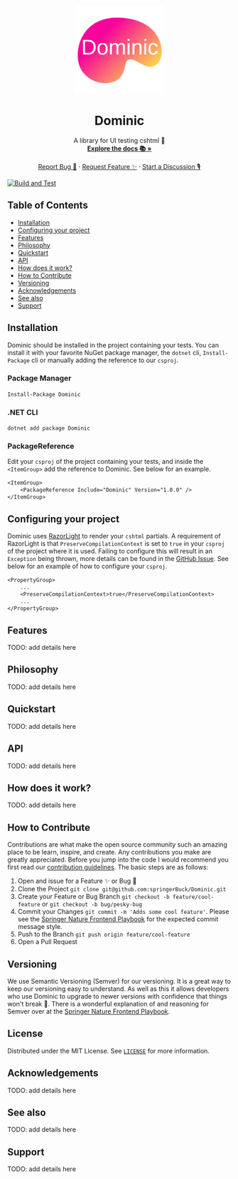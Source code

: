 <p align="center">
  <a href="https://github.com/springerBuck/Dominic">
    <img src="images/logo.png" alt="Dominic Logo" height="200" width="200">
  </a>

  <h1 align="center">Dominic</h1>

  <p align="center">
    A library for UI testing cshtml 🧪
    <br />
    <a href="https://github.com/springerBuck/Dominic"><strong>Explore the docs 📚 »</strong></a>
    <br />
    <br />
    <a href="https://github.com/springerBuck/Dominic/issues">Report Bug 🐛</a>
    ·
    <a href="https://github.com/springerBuck/Dominic/issues">Request Feature ✨</a>
    ·
    <a href="https://github.com/springerBuck/Dominic/discussions">Start a Discussion 🎙</a>
  </p>
</p>

[![Build and Test](https://github.com/springerBuck/Dominic/actions/workflows/build-and-test.yml/badge.svg)](https://github.com/springerBuck/Dominic/actions/workflows/build-and-test.yml)

## Table of Contents
 - [Installation](#installation)
 - [Configuring your project](#configuring-your-project)
 - [Features](#features)
 - [Philosophy](#philosophy)
 - [Quickstart](#quickstart)
 - [API](#api)
 - [How does it work?](#how-does-it-work?)
 - [How to Contribute](#how-to-Contribute)
 - [Versioning](#versioning)
 - [Acknowledgements](#acknowledgements)
 - [See also](#see-also)
 - [Support](#support)

## Installation
Dominic should be installed in the project containing your tests. You can install it with your favorite NuGet package manager, the `dotnet` cli, `Install-Package` cli or manually adding the reference to our `csproj`.

### Package Manager
`Install-Package Dominic`
### .NET CLI
`dotnet add package Dominic`
### PackageReference
Edit your `csproj` of the project containing your tests, and inside the `<ItemGroup>` add the reference to Dominic. See below for an example.

```
<ItemGroup>
    <PackageReference Include="Dominic" Version="1.0.0" />
</ItemGroup>
```

## Configuring your project
Dominic uses [RazorLight](https://github.com/toddams/RazorLight) to render your `cshtml` partials. A requirement of RazorLight is that `PreserveCompilationContext` is set to `true` in your `csproj` of the project where it is used. Failing to configure this will result in an `Exception` being thrown, more details can be found in the [GitHub Issue](https://github.com/toddams/RazorLight/issues/127). See below for an example of how to configure your `csproj`.

```
<PropertyGroup>
    ...
    <PreserveCompilationContext>true</PreserveCompilationContext>
    ...
</PropertyGroup>
```

## Features
TODO: add details here

## Philosophy
TODO: add details here

## Quickstart
TODO: add details here

## API
TODO: add details here

## How does it work?
TODO: add details here

## How to Contribute
Contributions are what make the open source community such an amazing place to be learn, inspire, and create. Any contributions you make are greatly appreciated. Before you jump into the code I would recommend you first read our [contribution guidelines](CONTRIBUTING.md). The basic steps are as follows:

1. Open and issue for a Feature ✨ or Bug 🐛
1. Clone the Project `git clone git@github.com:springerBuck/Dominic.git`
1. Create your Feature or Bug Branch `git checkout -b feature/cool-feature` or `git checkout -b bug/pesky-bug`
1. Commit your Changes `git commit -m 'Adds some cool feature'`. Please see the [Springer Nature Frontend Playbook](https://github.com/springernature/frontend-playbook/blob/main/git/git.md#commit-messages) for the expected commit message style.
1. Push to the Branch `git push origin feature/cool-feature`
1. Open a Pull Request

## Versioning
We use Semantic Versioning (Semver) for our versioning. It is a great way to keep our versioning easy to understand. As well as this it allows developers who use Dominic to upgrade to newer versions with confidence that things won't break 🙂. There is a wonderful explanation of and reasoning for Semver over at the [Springer Nature Frontend Playbook](https://github.com/springernature/frontend-playbook/blob/main/git/semver.md).

## License
Distributed under the MIT License. See [`LICENSE`](LICENSE.md) for more information.

## Acknowledgements
TODO: add details here

## See also
TODO: add details here

## Support
TODO: add details here